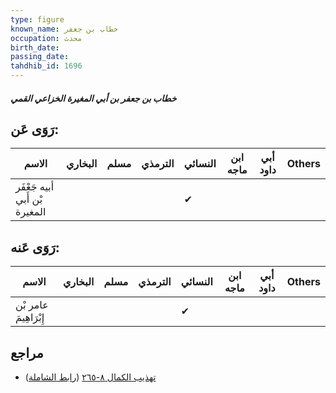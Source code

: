 ```yaml
---
type: figure
known_name: خطاب بن جعفر
occupation: محدث
birth_date:
passing_date:
tahdhib_id: 1696
---
```

##### خطاب بن جعفر بن أبي المغيرة الخزاعي القمي

## رَوَى عَن:
| الاسم                         | البخاري | مسلم | الترمذي | النسائي | ابن ماجه | أبي داود | Others |
| ----------------------------- | ------- | ---- | ------- | ------- | -------- | -------- | ------ |
| أبيه جَعْفَر بْن أَبي المغيرة |         |      |         | ✔       |          |          |        |
## رَوَى عَنه:
| الاسم                 | البخاري | مسلم | الترمذي | النسائي | ابن ماجه | أبي داود | Others |
| --------------------- | ------- | ---- | ------- | ------- | -------- | -------- | ------ |
| عامر بْن إِبْرَاهِيمَ |         |      |         | ✔       |          |          |        |
## مراجع
- [تهذيب الكمال ٨-٢٦٥](obsidian://open?vault=Tahdhib-al-Kamal&file=Figures/١٦٩٦-خطاب%20بن%20جعفر%20بن%20أبي%20المغيرة%20الخزاعي%20القمي) ([رابط الشاملة](https://shamela.ws/book/3722/3976))